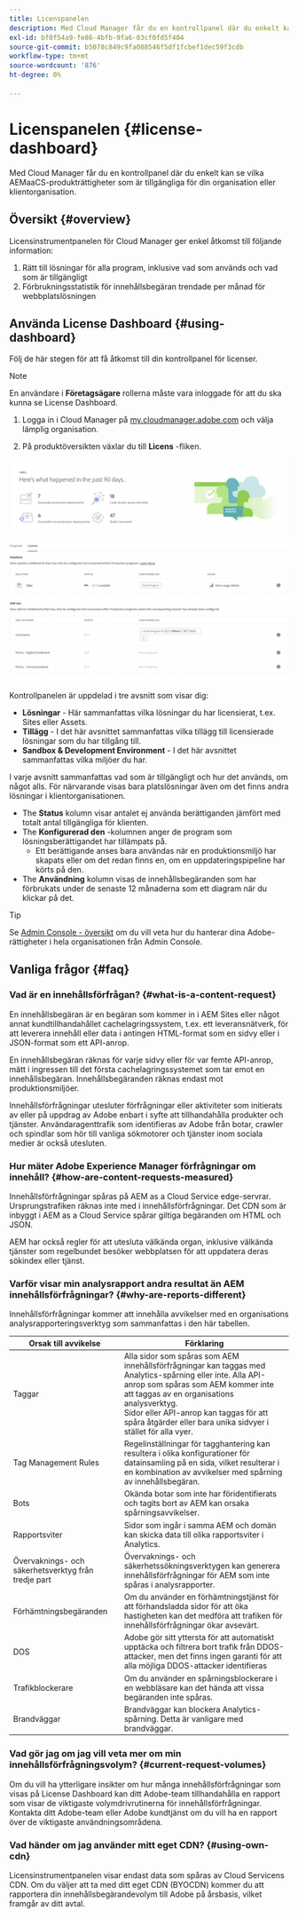 ```yaml
---
title: Licenspanelen
description: Med Cloud Manager får du en kontrollpanel där du enkelt kan se vilka AEMaaCS-produkträttigheter som är tillgängliga för din organisation eller klientorganisation.
exl-id: bf0f54a9-fe86-4bfb-9fa6-03cf0fd5f404
source-git-commit: b5078c849c9fa088546f5df1fcbef1dec59f3cdb
workflow-type: tm+mt
source-wordcount: '876'
ht-degree: 0%

---
```


# Licenspanelen {#license-dashboard}

Med Cloud Manager får du en kontrollpanel där du enkelt kan se vilka AEMaaCS-produkträttigheter som är tillgängliga för din organisation eller klientorganisation.

## Översikt {#overview}

Licensinstrumentpanelen för Cloud Manager ger enkel åtkomst till följande information:

1. Rätt till lösningar för alla program, inklusive vad som används och vad som är tillgängligt
1. Förbrukningsstatistik för innehållsbegäran trendade per månad för webbplatslösningen

## Använda License Dashboard {#using-dashboard}

Följ de här stegen för att få åtkomst till din kontrollpanel för licenser.

>[!NOTE]
>
>En användare i **Företagsägare** rollerna måste vara inloggade för att du ska kunna se License Dashboard.

1. Logga in i Cloud Manager på [my.cloudmanager.adobe.com](https://my.cloudmanager.adobe.com/) och välja lämplig organisation.

1. På produktöversikten växlar du till **Licens** -fliken.

![Licenspanelen](assets/license-dashboard.png)

Kontrollpanelen är uppdelad i tre avsnitt som visar dig:

* **Lösningar** - Här sammanfattas vilka lösningar du har licensierat, t.ex. Sites eller Assets.
* **Tillägg** - I det här avsnittet sammanfattas vilka tillägg till licensierade lösningar som du har tillgång till.
* **Sandbox &amp; Development Environment** - I det här avsnittet sammanfattas vilka miljöer du har.

I varje avsnitt sammanfattas vad som är tillgängligt och hur det används, om något alls. För närvarande visas bara platslösningar även om det finns andra lösningar i klientorganisationen.

* The **Status** kolumn visar antalet ej använda berättiganden jämfört med totalt antal tillgängliga för klienten.
* The **Konfigurerad den** -kolumnen anger de program som lösningsberättigandet har tillämpats på.
   * Ett berättigande anses bara användas när en produktionsmiljö har skapats eller om det redan finns en, om en uppdateringspipeline har körts på den.
* The **Användning** kolumn visas de innehållsbegäranden som har förbrukats under de senaste 12 månaderna som ett diagram när du klickar på det.

>[!TIP]
>
>Se [Admin Console - översikt](https://helpx.adobe.com/enterprise/using/admin-console.html) om du vill veta hur du hanterar dina Adobe-rättigheter i hela organisationen från Admin Console.

## Vanliga frågor {#faq}

### Vad är en innehållsförfrågan? {#what-is-a-content-request}

En innehållsbegäran är en begäran som kommer in i AEM Sites eller något annat kundtillhandahållet cachelagringssystem, t.ex. ett leveransnätverk, för att leverera innehåll eller data i antingen HTML-format som en sidvy eller i JSON-format som ett API-anrop.

En innehållsbegäran räknas för varje sidvy eller för var femte API-anrop, mätt i ingressen till det första cachelagringssystemet som tar emot en innehållsbegäran. Innehållsbegäranden räknas endast mot produktionsmiljöer.

Innehållsförfrågningar utesluter förfrågningar eller aktiviteter som initierats av eller på uppdrag av Adobe enbart i syfte att tillhandahålla produkter och tjänster. Användaragenttrafik som identifieras av Adobe från botar, crawler och spindlar som hör till vanliga sökmotorer och tjänster inom sociala medier är också utesluten.

### Hur mäter Adobe Experience Manager förfrågningar om innehåll? {#how-are-content-requests-measured}

Innehållsförfrågningar spåras på AEM as a Cloud Service edge-servrar. Ursprungstrafiken räknas inte med i innehållsförfrågningar. Det CDN som är inbyggt i AEM as a Cloud Service spårar giltiga begäranden om HTML och JSON.

AEM har också regler för att utesluta välkända organ, inklusive välkända tjänster som regelbundet besöker webbplatsen för att uppdatera deras sökindex eller tjänst.

### Varför visar min analysrapport andra resultat än AEM innehållsförfrågningar? {#why-are-reports-different}

Innehållsförfrågningar kommer att innehålla avvikelser med en organisations analysrapporteringsverktyg som sammanfattas i den här tabellen.

| Orsak till avvikelse | Förklaring |
|---|---|
| Taggar | Alla sidor som spåras som AEM innehållsförfrågningar kan taggas med Analytics-spårning eller inte. Alla API-anrop som spåras som AEM kommer inte att taggas av en organisations analysverktyg.<br>Sidor eller API-anrop kan taggas för att spåra åtgärder eller bara unika sidvyer i stället för alla vyer. |
| Tag Management Rules | Regelinställningar för tagghantering kan resultera i olika konfigurationer för datainsamling på en sida, vilket resulterar i en kombination av avvikelser med spårning av innehållsbegäran. |
| Bots | Okända botar som inte har föridentifierats och tagits bort av AEM kan orsaka spårningsavvikelser. |
| Rapportsviter | Sidor som ingår i samma AEM och domän kan skicka data till olika rapportsviter i Analytics. |
| Övervaknings- och säkerhetsverktyg från tredje part | Övervaknings- och säkerhetssökningsverktygen kan generera innehållsförfrågningar för AEM som inte spåras i analysrapporter. |
| Förhämtningsbegäranden | Om du använder en förhämtningstjänst för att förhandsladda sidor för att öka hastigheten kan det medföra att trafiken för innehållsförfrågningar ökar avsevärt. |
| DOS | Adobe gör sitt yttersta för att automatiskt upptäcka och filtrera bort trafik från DDOS-attacker, men det finns ingen garanti för att alla möjliga DDOS-attacker identifieras |
| Trafikblockerare | Om du använder en spårningsblockerare i en webbläsare kan det hända att vissa begäranden inte spåras. |
| Brandväggar | Brandväggar kan blockera Analytics-spårning. Detta är vanligare med brandväggar. |

### Vad gör jag om jag vill veta mer om min innehållsförfrågningsvolym? {#current-request-volumes}

Om du vill ha ytterligare insikter om hur många innehållsförfrågningar som visas på License Dashboard kan ditt Adobe-team tillhandahålla en rapport som visar de viktigaste volymdrivrutinerna för innehållsförfrågningar. Kontakta ditt Adobe-team eller Adobe kundtjänst om du vill ha en rapport över de viktigaste användningsområdena.

### Vad händer om jag använder mitt eget CDN? {#using-own-cdn}

Licensinstrumentpanelen visar endast data som spåras av Cloud Servicens CDN.  Om du väljer att ta med ditt eget CDN (BYOCDN) kommer du att rapportera din innehållsbegärandevolym till Adobe på årsbasis, vilket framgår av ditt avtal.
